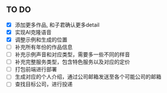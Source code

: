 ## TO DO
- [x] 添加更多作品, 和子君确认更多detail
- [x] 实现AI克隆语音
- [x] 调整示例和生成的位置
- [ ] 补充所有年份的作品信息
- [ ] 补充示例声音和对应类型，需要多一些不同的样音
- [ ] 补充完整服务类型，包含特色服务以及对应的定价
- [ ] 打包前端进行部署
- [ ] 生成对应的个人介绍，通过公司邮箱发送至各个可能公司的邮箱
- [ ] 查找目标公司，进行投递
